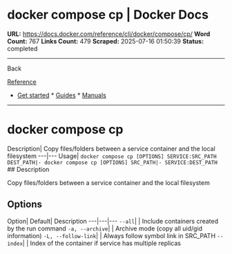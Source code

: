 # docker compose cp | Docker Docs

**URL:** https://docs.docker.com/reference/cli/docker/compose/cp/
**Word Count:** 767
**Links Count:** 479
**Scraped:** 2025-07-16 01:50:39
**Status:** completed

---

Back

[Reference](https://docs.docker.com/reference/)

  * [Get started](https://docs.docker.com/get-started/)   * [Guides](https://docs.docker.com/guides/)   * [Manuals](https://docs.docker.com/manuals/)

* * *

# docker compose cp

Description| Copy files/folders between a service container and the local filesystem   ---|---   Usage| `docker compose cp [OPTIONS] SERVICE:SRC_PATH DEST_PATH|- docker compose cp [OPTIONS] SRC_PATH|- SERVICE:DEST_PATH`      ## Description

Copy files/folders between a service container and the local filesystem

## Options

Option| Default| Description   ---|---|---   `--all`| | Include containers created by the run command   `-a, --archive`| | Archive mode \(copy all uid/gid information\)   `-L, --follow-link`| | Always follow symbol link in SRC\_PATH   `--index`| | Index of the container if service has multiple replicas